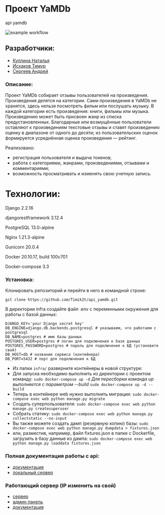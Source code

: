 
# Проект YaMDb
api yamdb

![example workflow](https://github.com/timik2t/yamdb_final/actions/workflows/yamdb_workflow.yml/badge.svg)

## Разработчики:
- [Куллина Наталья](https://github.com/Kullina-Nataly)
- [Исхаков Тимур](https://github.com/Timik2t)
- [Сергеев Андрей](https://github.com/andrey-praktikum-98)

### Описание:

Проект YaMDb собирает отзывы пользователей на произведения.
Произведения делятся на категории.
Сами произведения в YaMDb не хранятся, здесь нельзя посмотреть фильм или послушать музыку.
В каждой категории есть произведения: книги, фильмы или музыка.
Произведению может быть присвоен жанр из списка предустановленных.
Благодарные или возмущённые пользователи оставляют к произведениям текстовые отзывы и ставят произведению оценку в диапазоне от одного до десяти; из пользовательских оценок формируется усреднённая оценка произведения — рейтинг.

Реализовано: 
- регистрация пользователя и выдача токенов;
- работа с категориями, жанрами, произведениями, отзывами и комментариями;
- возможность просматривать и изменять свою учетную запись.

# Технологии:

Django 2.2.16

djangorestframework 3.12.4

PostgreSQL 13.0-alpine

Nginx 1.21.3-alpine

Gunicorn 20.0.4

Docker 20.10.17, build 100c701

Docker-compose 3.3

### Установка:

Клонировать репозиторий и перейти в него в командной строке:

```
git clone https://github.com/Timik2t/api_yamdb.git
```

 В директории infra создайте файл .env с переменными окружения для работы с базой данных:
```
DJANGO_KEY='your Django secret key'
DB_ENGINE=django.db.backends.postgresql # указываем, что работаем с postgresql
DB_NAME=postgres # имя базы данных
POSTGRES_USER=postgres # логин для подключения к базе данных
POSTGRES_PASSWORD=postgres # пароль для подключения к БД (установите свой)
DB_HOST=db # название сервиса (контейнера)
DB_PORT=5432 # порт для подключения к БД
```
- Из папки ` infra/ ` разверните контейнеры в новой структуре:
- Для запуска необходимо выполнить из директории с проектом команду:
``` sudo docker-compose up -d ```
_Для пересборки команда up выполняется с параметром --build_
``` sudo docker-compose up -d --build ```
- Теперь в контейнере web нужно выполнить миграции:
``` sudo docker-compose exec web python manage.py migrate ```
- Создать суперпользователя:
``` sudo docker-compose exec web python manage.py createsuperuser ```
- Собрать статику:
``` sudo docker-compose exec web python manage.py collectstatic --no-input ```
- Вы также можете создать дамп (резервную копию) базы:
``` sudo docker-compose exec web python manage.py dumpdata > fixtures.json ```
- или, разместив, например, файл fixtures.json в папке с Dockerfile, загрузить в базу данные из дампа:
``` sudo docker-compose exec web python manage.py loaddata fixtures.json ```

### Полная документация работы с api:
- [документация](api_yamdb/static/redoc.yaml)
- [локальный сервер](http://127.0.0.1:8000/)
### Работающий сервер (IP изменить на свой)
- [сервер](http://84.201.160.48/api/v1/)
- [админ панель](http://84.201.160.48/admin)
- [документация](http://84.201.160.48/redoc)